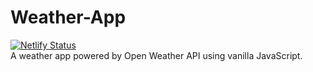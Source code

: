# Weather-App
[![Netlify Status](https://api.netlify.com/api/v1/badges/6f633a7d-1c6f-4103-86c2-a5882ea261b5/deploy-status)](https://app.netlify.com/sites/weather-checker-78/deploys) <br>
A weather app powered by Open Weather API using vanilla JavaScript.
